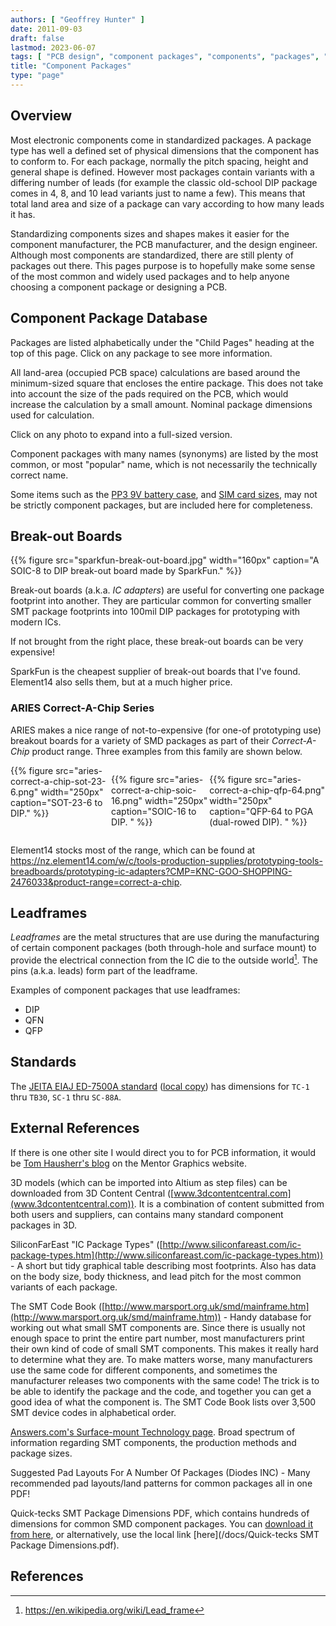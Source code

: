 ```yaml
---
authors: [ "Geoffrey Hunter" ]
date: 2011-09-03
draft: false
lastmod: 2023-06-07
tags: [ "PCB design", "component packages", "components", "packages", "footprints", "dimensions", "manufacturers", "database", "leadframes" ]
title: "Component Packages"
type: "page"
---
```


## Overview

Most electronic components come in standardized packages. A package type has well a defined set of physical dimensions that the component has to conform to. For each package, normally the pitch spacing, height and general shape is defined. However most packages contain variants with a differing number of leads (for example the classic old-school DIP package comes in 4, 8, and 10 lead variants just to name a few). This means that total land area and size of a package can vary according to how many leads it has.

Standardizing components sizes and shapes makes it easier for the component manufacturer, the PCB manufacturer, and the design engineer. Although most components are standardized, there are still plenty of packages out there. This pages purpose is to hopefully make some sense of the most common and widely used packages and to help anyone choosing a component package or designing a PCB.

## Component Package Database

Packages are listed alphabetically under the "Child Pages" heading at the top of this page. Click on any package to see more information.

All land-area (occupied PCB space) calculations are based around the minimum-sized square that encloses the entire package. This does not take into account the size of the pads required on the PCB, which would increase the calculation by a small amount. Nominal package dimensions used for calculation.

Click on any photo to expand into a full-sized version.

Component packages with many names (synonyms) are listed by the most common, or most "popular" name, which is not necessarily the technically correct name.

Some items such as the [PP3 9V battery case](pp3-component-package), and [SIM card sizes](sim-card-sizes/), may not be strictly component packages, but are included here for completeness.

## Break-out Boards

{{% figure src="sparkfun-break-out-board.jpg" width="160px" caption="A SOIC-8 to DIP break-out board made by SparkFun." %}}

Break-out boards (a.k.a. _IC adapters_) are useful for converting one package footprint into another. They are particular common for converting smaller SMT package footprints into 100mil DIP packages for prototyping with modern ICs.

If not brought from the right place, these break-out boards can be very expensive!

SparkFun is the cheapest supplier of break-out boards that I've found. Element14 also sells them, but at a much higher price.

### ARIES Correct-A-Chip Series

ARIES makes a nice range of not-to-expensive (for one-of prototyping use) breakout boards for a variety of SMD packages as part of their _Correct-A-Chip_ product range. Three examples from this family are shown below.

<div style="display: flex;">
{{% figure src="aries-correct-a-chip-sot-23-6.png" width="250px" caption="SOT-23-6 to DIP." %}}

{{% figure src="aries-correct-a-chip-soic-16.png" width="250px" caption="SOIC-16 to DIP. " %}}

{{% figure src="aries-correct-a-chip-qfp-64.png" width="250px" caption="QFP-64 to PGA (dual-rowed DIP). " %}}
</div>

Element14 stocks most of the range, which can be found at https://nz.element14.com/w/c/tools-production-supplies/prototyping-tools-breadboards/prototyping-ic-adapters?CMP=KNC-GOO-SHOPPING-2476033&product-range=correct-a-chip.

## Leadframes

_Leadframes_ are the metal structures that are use during the manufacturing of certain component packages (both through-hole and surface mount) to provide the electrical connection from the IC die to the outside world[^bib-wikipedia-leadframe]. The pins (a.k.a. leads) form part of the leadframe.

Examples of component packages that use leadframes:

* DIP
* QFN
* QFP

## Standards

The [JEITA EIAJ ED-7500A standard](https://home.jeita.or.jp/tsc/std-pdf/ED-7500A-2.pdf) ([local copy](eiaj-ed-7500a-standard.pdf)) has dimensions for `TC-1` thru `TB30`, `SC-1` thru `SC-88A`.

## External References

If there is one other site I would direct you to for PCB information, it would be [Tom Hausherr's blog](http://blogs.mentor.com/tom-hausherr/) on the Mentor Graphics website.

3D models (which can be imported into Altium as step files) can be downloaded from 3D Content Central ([www.3dcontentcentral.com](www.3dcontentcentral.com)). It is a combination of content submitted from both users and suppliers, can contains many standard component packages in 3D.

SiliconFarEast "IC Package Types" ([http://www.siliconfareast.com/ic-package-types.htm](http://www.siliconfareast.com/ic-package-types.htm)) - A short but tidy graphical table describing most footprints. Also has data on the body size, body thickness, and lead pitch for the most common variants of each package.

The SMT Code Book ([http://www.marsport.org.uk/smd/mainframe.htm](http://www.marsport.org.uk/smd/mainframe.htm)) - Handy database for working out what small SMT components are. Since there is usually not enough space to print the entire part number, most manufacturers print their own kind of code of small SMT components. This makes it really hard to determine what they are. To make matters worse, many manufacturers use the same code for different components, and sometimes the manufacturer releases two components with the same code! The trick is to be able to identify the package and the code, and together you can get a good idea of what the component is. The SMT Code Book lists over 3,500 SMT device codes in alphabetical order.

[Answers.com's Surface-mount Technology page](http://www.answers.com/topic/surface-mount-technology). Broad spectrum of information regarding SMT components, the production methods and package sizes.

Suggested Pad Layouts For A Number Of Packages (Diodes INC) - Many recommended pad layouts/land patterns for common packages all in one PDF!

Quick-tecks SMT Package Dimensions PDF, which contains hundreds of dimensions for common SMD component packages. You can [download it from here](http://www.quick-teck.co.uk/TechArticleDoc/9522698761347382744.pdf), or alternatively, use the local link [here](/docs/Quick-tecks SMT Package Dimensions.pdf).

## References

[^bib-wikipedia-leadframe]:  https://en.wikipedia.org/wiki/Lead_frame
